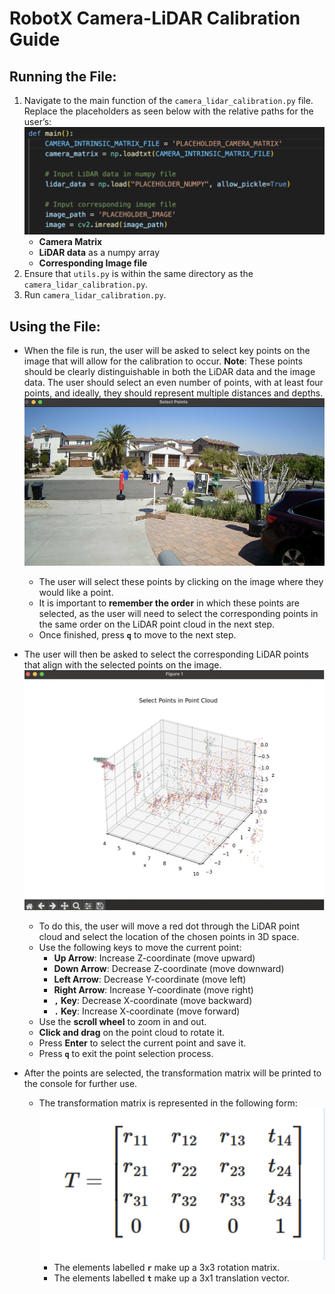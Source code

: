# RobotX Camera-LiDAR Calibration Guide

## Running the File:
1. Navigate to the main function of the `camera_lidar_calibration.py` file. Replace the placeholders as seen below with the relative paths for the user’s:
![Main function with corresponding placeholder files](doc_images/main_function.png)
   - **Camera Matrix**
   - **LiDAR data** as a numpy array
   - **Corresponding Image file**
3. Ensure that `utils.py` is within the same directory as the `camera_lidar_calibration.py`.
4. Run `camera_lidar_calibration.py`.

## Using the File:
- When the file is run, the user will be asked to select key points on the image that will allow for the calibration to occur. **Note**: These points should be clearly distinguishable in both the LiDAR data and the image data. The user should select an even number of points, with at least four points, and ideally, they should represent multiple distances and depths.
![Image Point Selection](doc_images/image_selection.png)
    - The user will select these points by clicking on the image where they would like a point.
    - It is important to **remember the order** in which these points are selected, as the user will need to select the corresponding points in the same order on the LiDAR point cloud in the next step.
    - Once finished, press **`q`** to move to the next step.

- The user will then be asked to select the corresponding LiDAR points that align with the selected points on the image.
![LiDAR Point Selection](doc_images/lidar_selection.png)
    - To do this, the user will move a red dot through the LiDAR point cloud and select the location of the chosen points in 3D space.
    - Use the following keys to move the current point:
        - **Up Arrow**: Increase Z-coordinate (move upward)
        - **Down Arrow**: Decrease Z-coordinate (move downward)
        - **Left Arrow**: Decrease Y-coordinate (move left)
        - **Right Arrow**: Increase Y-coordinate (move right)
        - **`,` Key**: Decrease X-coordinate (move backward)
        - **`.` Key**: Increase X-coordinate (move forward)
    - Use the **scroll wheel** to zoom in and out.
    - **Click and drag** on the point cloud to rotate it.
    - Press **Enter** to select the current point and save it.
    - Press **`q`** to exit the point selection process.

- After the points are selected, the transformation matrix will be printed to the console for further use.
    - The transformation matrix is represented in the following form:
    ![Transformation Matrix representation](doc_images/transformation_matrix.png)
        - The elements labelled **`r`** make up a 3x3 rotation matrix.
        - The elements labelled **`t`** make up a 3x1 translation vector.